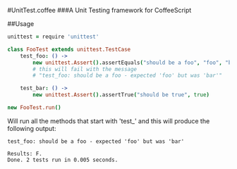 #UnitTest.coffee
###A Unit Testing framework for CoffeeScript

##Usage
```coffee
unittest = require 'unittest'

class FooTest extends unittest.TestCase
    test_foo: () ->
        new unittest.Assert().assertEquals("should be a foo", "foo", "bar")
        # this will fail with the message
        # "test_foo: should be a foo - expected 'foo' but was 'bar'"

    test_bar: () ->
        new unittest.Assert().assertTrue("should be true", true)

new FooTest.run()
```

Will run all the methods that start with 'test_' and this will produce the
following output:

```
test_foo: should be a foo - expected 'foo' but was 'bar'

Results: F.
Done. 2 tests run in 0.005 seconds.
```


